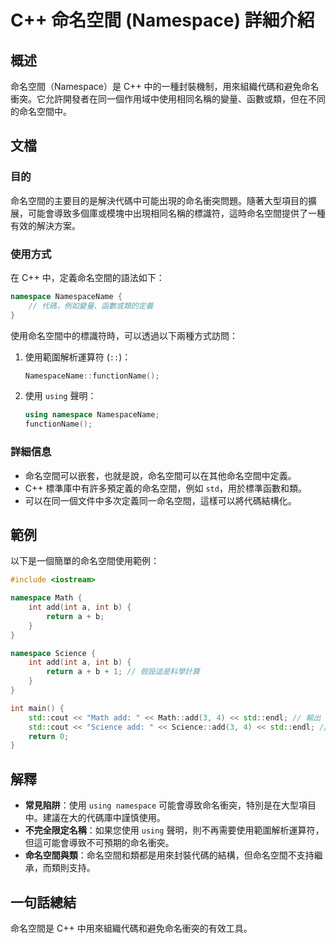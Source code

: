<!--
Meta Description: # C++ 命名空間 (Namespace) 詳細介紹 ## 概述 命名空間（Namespace）是 C++ 中的一種封裝機制，用來組織代碼和避免命名衝突。它允許開發者在同一個作用域中使用相同名稱的變量、函數或類，但在不同的命名空間中。 ## 文檔 ### 目的 命名空間的主要目的是解決代碼中可能出...
Meta Keywords: namespace, int, add, std, cpp
-->

# C++ 命名空間 (Namespace) 詳細介紹

## 概述
命名空間（Namespace）是 C++ 中的一種封裝機制，用來組織代碼和避免命名衝突。它允許開發者在同一個作用域中使用相同名稱的變量、函數或類，但在不同的命名空間中。

## 文檔
### 目的
命名空間的主要目的是解決代碼中可能出現的命名衝突問題。隨著大型項目的擴展，可能會導致多個庫或模塊中出現相同名稱的標識符，這時命名空間提供了一種有效的解決方案。

### 使用方式
在 C++ 中，定義命名空間的語法如下：
```cpp
namespace NamespaceName {
    // 代碼，例如變量、函數或類的定義
}
```

使用命名空間中的標識符時，可以透過以下兩種方式訪問：
1. 使用範圍解析運算符 (`::`)：
   ```cpp
   NamespaceName::functionName();
   ```
2. 使用 `using` 聲明：
   ```cpp
   using namespace NamespaceName;
   functionName();
   ```

### 詳細信息
- 命名空間可以嵌套，也就是說，命名空間可以在其他命名空間中定義。
- C++ 標準庫中有許多預定義的命名空間，例如 `std`，用於標準函數和類。
- 可以在同一個文件中多次定義同一命名空間，這樣可以將代碼結構化。

## 範例
以下是一個簡單的命名空間使用範例：

```cpp
#include <iostream>

namespace Math {
    int add(int a, int b) {
        return a + b;
    }
}

namespace Science {
    int add(int a, int b) {
        return a + b + 1; // 假設這是科學計算
    }
}

int main() {
    std::cout << "Math add: " << Math::add(3, 4) << std::endl; // 輸出 7
    std::cout << "Science add: " << Science::add(3, 4) << std::endl; // 輸出 8
    return 0;
}
```

## 解釋
- **常見陷阱**：使用 `using namespace` 可能會導致命名衝突，特別是在大型項目中。建議在大的代碼庫中謹慎使用。
- **不完全限定名稱**：如果您使用 `using` 聲明，則不再需要使用範圍解析運算符，但這可能會導致不可預期的命名衝突。
- **命名空間與類**：命名空間和類都是用來封裝代碼的結構，但命名空間不支持繼承，而類則支持。

## 一句話總結
命名空間是 C++ 中用來組織代碼和避免命名衝突的有效工具。